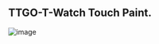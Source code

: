 ## TTGO-T-Watch Touch Paint.

![image](https://github.com/cmmakerclub/ttgo-t-watch-board/examples/06-TOUCH/Touch_Paint/t-watch_touch.jpg)
